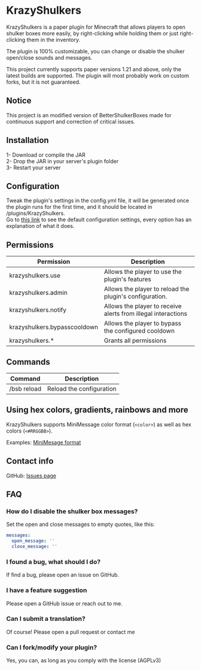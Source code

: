 # KrazyShulkers
KrazyShulkers is a paper plugin for Minecraft that allows
players to open shulker boxes more easily, by right-clicking while holding them
or just right-clicking them in the inventory.

The plugin is 100% customizable, you can change or disable the
shulker open/close sounds and messages.

This project currently supports paper versions 1.21 and above,
only the latest builds are supported. The plugin will most probably work on custom forks,
but it is not guaranteed.

## Notice
This project is an modified version of BetterShulkerBoxes made for continuous support and
correction of critical issues.

## Installation
1- Download or compile the JAR<br>
2- Drop the JAR in your server's plugin folder<br>
3- Restart your server<br>

## Configuration
Tweak the plugin's settings in the config.yml file, it will be generated
once the plugin runs for the first time, and it should be located in /plugins/KrazyShulkers.<br>
Go to [this link](https://github.com/KrazyxWolf/KrazyShulkers/blob/master/src/main/resources/config.yml)
to see the default configuration settings, every option has an explanation of what it does.

## Permissions
| Permission                   | Description                                                   |
|------------------------------|---------------------------------------------------------------|
| krazyshulkers.use            | Allows the player to use the plugin's features                |
| krazyshulkers.admin          | Allows the player to reload the plugin's configuration.       |
| krazyshulkers.notify         | Allows the player to receive alerts from illegal interactions |
| krazyshulkers.bypasscooldown | Allows the player to bypass the configured cooldown           |
| krazyshulkers.*              | Grants all permissions                                        |

## Commands
| Command     | Description              |
|-------------|--------------------------|
| /bsb reload | Reload the configuration |

## Using hex colors, gradients, rainbows and more
KrazyShulkers supports MiniMessage color format (`<color>`) as well as hex colors (`<#RRGGBB>`).

Examples: [MiniMesage format](https://docs.advntr.dev/minimessage/format.html)

## Contact info
GitHub: [Issues page](https://github.com/KrazyxWolf/KrazyShulkers/issues)

## FAQ

### How do I disable the shulker box messages?
Set the open and close messages to empty quotes, like this:
```yaml
messages:
  open_message: ''
  close_message: ''
```

### I found a bug, what should I do?
If find a bug, please open an issue on GitHub.

### I have a feature suggestion
Please open a GitHub issue or reach out to me.

### Can I submit a translation?
Of course! Please open a pull request or contact me

### Can I fork/modify your plugin?
Yes, you can, as long as you comply with the license (AGPLv3)

